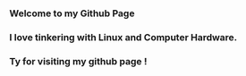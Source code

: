 ### Welcome to my Github Page
### I love tinkering with Linux and Computer Hardware.
### Ty for visiting my github page !
